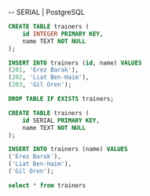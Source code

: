 -- SERIAL | PostgreSQL

```sql
CREATE TABLE trainers (
    id INTEGER PRIMARY KEY,
    name TEXT NOT NULL
);
```

```sql
INSERT INTO trainers (id, name) VALUES
(201, 'Erez Barak'),
(202, 'Liat Ben-Haim'),
(203, 'Gil Oren');
```
```sql
DROP TABLE IF EXISTS trainers;
```
```sql
CREATE TABLE trainers (
    id SERIAL PRIMARY KEY,
    name TEXT NOT NULL
);
```
```sql
INSERT INTO trainers (name) VALUES
('Erez Barak'),
('Liat Ben-Haim'),
('Gil Oren');
```
```sql
select * from trainers
```
